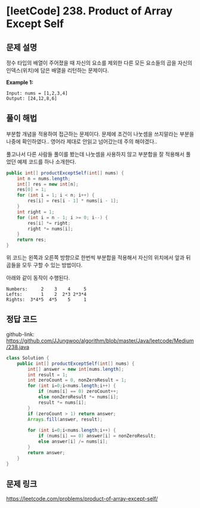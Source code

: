 
# [leetCode] 238. Product of Array Except Self

## 문제 설명

정수 타입의 배열이 주어졌을 때 자신의 요소를 제외한 다른 모든 요소들의 곱을 자신의 인덱스(위치)에 담은 배열을 리턴하는 문제이다.

**Example 1:**
```
Input: nums = [1,2,3,4]
Output: [24,12,8,6]
```

## 풀이 해법

부분합 개념을 적용하여 접근하는 문제이다. 문제에 조건이 나눗셈을 쓰지말라는 부분을 나중에 확인하였다.. 영어라 제대로 안읽고 넘어갔는데 주의 해야겠다..

풀고나서 다른 사람들 풀이를 봤는데 나눗셈을 사용하지 않고 부분합을 잘 적용해서 풀었던 예제 코드를 하나 소개한다.

```java
public int[] productExceptSelf(int[] nums) {
    int n = nums.length;
    int[] res = new int[n];
    res[0] = 1;
    for (int i = 1; i < n; i++) {
        res[i] = res[i - 1] * nums[i - 1];
    }
    int right = 1;
    for (int i = n - 1; i >= 0; i--) {
        res[i] *= right;
        right *= nums[i];
    }
    return res;
}
```

위 코드는 왼쪽과 오른쪽 방향으로 한번씩 부분합을 적용해서 자신의 위치에서 앞과 뒤 곱들을 모두 구할 수 있는 방법이다.

아래와 같이 동작이 수행된다.

```
Numbers:     2    3    4     5
Lefts:       1    2  2*3 2*3*4
Rights:  3*4*5  4*5    5     1
```

## 정답 코드

github-link: https://github.com/JJungwoo/algorithm/blob/master/Java/leetcode/Medium/238.java

```java
class Solution {
    public int[] productExceptSelf(int[] nums) {
        int[] answer = new int[nums.length];
        int result = 1;
        int zeroCount = 0, nonZeroResult = 1;
        for (int i=0;i<nums.length;i++) {
            if (nums[i] == 0) zeroCount++;
            else nonZeroResult *= nums[i];
            result *= nums[i];
        }
        if (zeroCount > 1) return answer;
        Arrays.fill(answer, result);
        
        for (int i=0;i<nums.length;i++) {
            if (nums[i] == 0) answer[i] = nonZeroResult;
            else answer[i] /= nums[i];
        }
        return answer;
    }
}
```

## 문제 링크

https://leetcode.com/problems/product-of-array-except-self/
